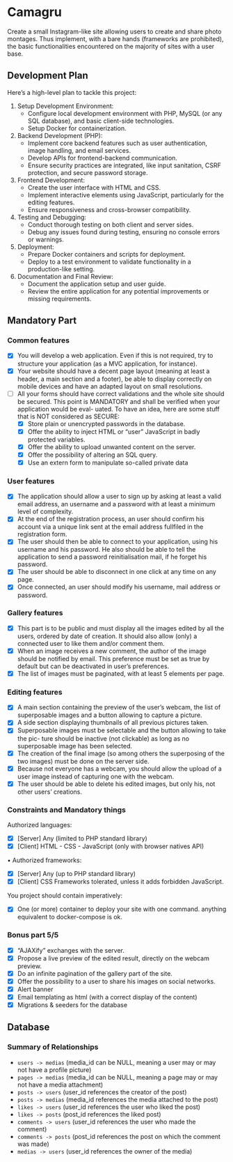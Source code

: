 # Camagru

Create a small Instagram-like site allowing users to create and share photo montages. Thus implement, with a bare hands (frameworks are prohibited), the basic functionalities encountered on the majority of sites with a user base.

## Development Plan

Here’s a high-level plan to tackle this project:

1. Setup Development Environment:
    - Configure local development environment with PHP, MySQL (or any SQL database), and basic client-side technologies.
    - Setup Docker for containerization.
2. Backend Development (PHP):
    - Implement core backend features such as user authentication, image handling, and email services.
    - Develop APIs for frontend-backend communication.
    - Ensure security practices are integrated, like input sanitation, CSRF protection, and secure password storage.
3. Frontend Development:
    - Create the user interface with HTML and CSS.
    - Implement interactive elements using JavaScript, particularly for the editing features.
    - Ensure responsiveness and cross-browser compatibility.
4. Testing and Debugging:
    - Conduct thorough testing on both client and server sides.
    - Debug any issues found during testing, ensuring no console errors or warnings.
5. Deployment:
    - Prepare Docker containers and scripts for deployment.
    - Deploy to a test environment to validate functionality in a production-like setting.
6. Documentation and Final Review:
    - Document the application setup and user guide.
    - Review the entire application for any potential improvements or missing requirements.

## Mandatory Part

### Common features

- [x] You will develop a web application. Even if this is not required, try to structure your
application (as a MVC application, for instance).
- [x] Your website should have a decent page layout (meaning at least a header, a main section
and a footer), be able to display correctly on mobile devices and have an adapted layout
on small resolutions.
- [ ] All your forms should have correct validations and the whole site should be secured.
This point is MANDATORY and shall be verified when your application would be eval-
uated. To have an idea, here are some stuff that is NOT considered as SECURE:
  - [x] Store plain or unencrypted passwords in the database.
  - [x] Offer the ability to inject HTML or “user” JavaScript in badly protected variables.
  - [x] Offer the ability to upload unwanted content on the server.
  - [x] Offer the possibility of altering an SQL query.
  - [x] Use an extern form to manipulate so-called private data

### User features

- [x] The application should allow a user to sign up by asking at least a valid email
address, an username and a password with at least a minimum level of complexity.
- [x] At the end of the registration process, an user should confirm his account via a
unique link sent at the email address fullfiled in the registration form.
- [x] The user should then be able to connect to your application, using his username
and his password. He also should be able to tell the application to send a password
reinitialisation mail, if he forget his password.
- [x] The user should be able to disconnect in one click at any time on any page.
- [x] Once connected, an user should modify his username, mail address or password.

### Gallery features

- [x] This part is to be public and must display all the images edited by all the users,
ordered by date of creation. It should also allow (only) a connected user to like
them and/or comment them.
- [x] When an image receives a new comment, the author of the image should be notified
by email. This preference must be set as true by default but can be deactivated in
user’s preferences.
- [x] The list of images must be paginated, with at least 5 elements per page.

### Editing features

- [x] A main section containing the preview of the user’s webcam, the list of superposable
images and a button allowing to capture a picture.
- [x] A side section displaying thumbnails of all previous pictures taken.
- [x] Superposable images must be selectable and the button allowing to take the pic-
ture should be inactive (not clickable) as long as no superposable image has been
selected.
- [x] The creation of the final image (so among others the superposing of the two images)
must be done on the server side.
- [x] Because not everyone has a webcam, you should allow the upload of a user image
instead of capturing one with the webcam.
- [x] The user should be able to delete his edited images, but only his, not other users’
creations.

### Constraints and Mandatory things

Authorized languages:

- [x] [Server] Any (limited to PHP standard library)
- [x] [Client] HTML - CSS - JavaScript (only with browser natives API)

• Authorized frameworks:

- [x] [Server] Any (up to PHP standard library)
- [x] [Client] CSS Frameworks tolerated, unless it adds forbidden JavaScript.

You project should contain imperatively:

- [x] One (or more) container to deploy your site with one command. anything equivalent
to docker-compose is ok.

### Bonus part 5/5

- [x] “AJAXify” exchanges with the server.
- [x] Propose a live preview of the edited result, directly on the webcam preview.
- [x] Do an infinite pagination of the gallery part of the site.
- [x] Offer the possibility to a user to share his images on social networks.
- [x] Alert banner
- [x] Email templating as html (with a correct display of the content)
- [x] Migrations & seeders for the database

## Database

### Summary of Relationships

- `users -> medias` (media_id can be NULL, meaning a user may or may not have a profile picture)
- `pages -> medias` (media_id can be NULL, meaning a page may or may not have a media attachment)
- `posts -> users` (user_id references the creator of the post)
- `posts -> medias` (media_id references the media attached to the post)
- `likes -> users` (user_id references the user who liked the post)
- `likes -> posts` (post_id references the liked post)
- `comments -> users` (user_id references the user who made the comment)
- `comments -> posts` (post_id references the post on which the comment was made)
- `medias -> users` (user_id references the owner of the media)
